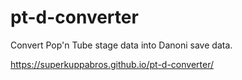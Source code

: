 # pt-d-converter
Convert Pop'n Tube stage data into Danoni save data.

https://superkuppabros.github.io/pt-d-converter/
